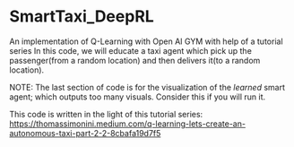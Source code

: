 # SmartTaxi_DeepRL
An implementation of Q-Learning with Open AI GYM with help of a tutorial series
In this code, we will educate a taxi agent which pick up the passenger(from a random location) and then delivers it(to a random location).

NOTE: The last section of code is for the visualization of the *learned* smart agent; which outputs too many visuals. Consider this if you will run it.

This code is written in the light of this tutorial series: https://thomassimonini.medium.com/q-learning-lets-create-an-autonomous-taxi-part-2-2-8cbafa19d7f5
